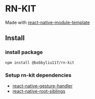 # RN-KIT

Made with [react-native-module-template](https://github.com/demchenkoalex/react-native-module-template)

## Install
### install package
```
npm install @bobbyliu117/rn-kit
```
### Setup rn-kit dependencies
- [react-native-gesture-handler](https://docs.swmansion.com/react-native-gesture-handler/docs/#installation)
- [react-native-root-siblings](https://github.com/magicismight/react-native-root-siblings#readme)

